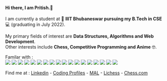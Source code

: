 #### Hi there, I am Pritish.👋

I am currently a student at 🏫 **IIIT Bhubaneswar pursuing my B.Tech in CSE** 💻 (graduating in July 2022).    
    
My primary fields of interest are **Data Structures, Algorithms and Web Development**.   
Other interests include **Chess, Competitive Programming and Anime** 🤓.

Familar with :   
<img src="https://img.shields.io/badge/-C%2B%2B-red"/> <img src="https://img.shields.io/badge/-Java-red"/> <img src="https://img.shields.io/badge/-Python-red"/>  <img src="https://img.shields.io/badge/-HTML5-orange"/> <img src="https://img.shields.io/badge/-CSS3-orange"/> <img src="https://img.shields.io/badge/-Bootstrap-orange"/> <img src="https://img.shields.io/badge/-JavaScript-orange"/> <img src="https://img.shields.io/badge/-Node.js-yellow"/> <img src="https://img.shields.io/badge/-Express-yellow"/> <img src="https://img.shields.io/badge/-React-yellow"/> <img src="https://img.shields.io/badge/-MongoDB-green"/> <img src="https://img.shields.io/badge/-MySQL-green"/> <img src="https://img.shields.io/badge/-Linux-blue"/> <img src="https://img.shields.io/badge/-Git-blue"/> <img src="https://img.shields.io/badge/-GitHub-blue"/> <img src="https://img.shields.io/badge/-Bash-blue"/> <img src="https://img.shields.io/badge/-Firebase-blueviolet"/> <img src="https://img.shields.io/badge/-Heroku-blueviolet"/> 

Find me at : [Linkedin](https://in.linkedin.com/in/pritishn) - [Coding Profiles](https://www.stopstalk.com/user/profile/pritishn) - [MAL](https://myanimelist.net/profile/Coder_Otaku) - [Lichess](https://lichess.org/@/pritishn) - [Chess.com](https://www.chess.com/member/pritishn)


